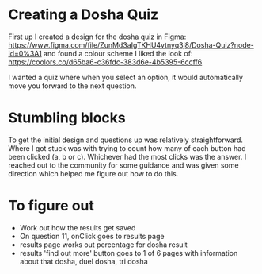 # Creating a Dosha Quiz

First up I created a design for the dosha quiz in Figma: https://www.figma.com/file/ZunMd3aIgTKHU4vtnyq3j8/Dosha-Quiz?node-id=0%3A1 and found a colour scheme I liked the look of: https://coolors.co/d65ba6-c36fdc-383d6e-4b5395-6ccff6

I wanted a quiz where when you select an option, it would automatically move you forward to the next question. 

# Stumbling blocks

To get the initial design and questions up was relatively straightforward. Where I got stuck was with trying to count how many of each button had been clicked (a, b or c). Whichever had the most clicks was the answer. I reached out to the community for some guidance and was given some direction which helped me figure out how to do this. 

# To figure out

- Work out how the results get saved
- On question 11, onClick goes to results page
- results page works out percentage for dosha result
- results 'find out more' button goes to 1 of 6 pages with information about that dosha, duel dosha, tri dosha
